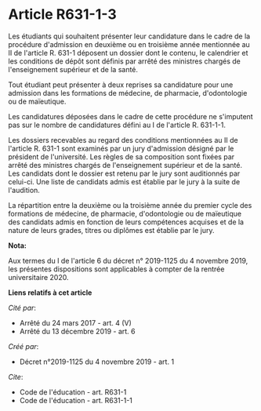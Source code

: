 # Article R631-1-3

Les étudiants qui souhaitent présenter leur candidature dans le cadre de la procédure d'admission en deuxième ou en troisième
année mentionnée au II de l'article R. 631-1 déposent un dossier dont le contenu, le calendrier et les conditions de dépôt
sont définis par arrêté des ministres chargés de l'enseignement supérieur et de la santé. 

Tout étudiant peut présenter à deux reprises sa candidature pour une admission dans les formations de médecine, de pharmacie,
d'odontologie ou de maïeutique. 

Les candidatures déposées dans le cadre de cette procédure ne s'imputent pas sur le nombre de candidatures défini au I de
l'article R. 631-1-1. 

Les dossiers recevables au regard des conditions mentionnées au II de l'article R. 631-1 sont examinés par un jury
d'admission désigné par le président de l'université. Les règles de sa composition sont fixées par arrêté des ministres
chargés de l'enseignement supérieur et de la santé. Les candidats dont le dossier est retenu par le jury sont auditionnés par
celui-ci. Une liste de candidats admis est établie par le jury à la suite de l'audition. 

La répartition entre la deuxième ou la troisième année du premier cycle des formations de médecine, de pharmacie,
d'odontologie ou de maïeutique des candidats admis en fonction de leurs compétences acquises et de la nature de leurs grades,
titres ou diplômes est établie par le jury.

**Nota:**

Aux termes du I de l'article 6 du décret n° 2019-1125 du 4 novembre 2019, les présentes dispositions sont applicables à
compter de la rentrée universitaire 2020.

**Liens relatifs à cet article**

_Cité par_:

  - Arrêté du 24 mars 2017 - art. 4 (V)
  - Arrêté du 13 décembre 2019 - art. 6

_Créé par_:

  - Décret n°2019-1125 du 4 novembre 2019 - art. 1

_Cite_:

  - Code de l'éducation - art. R631-1
  - Code de l'éducation - art. R631-1-1
